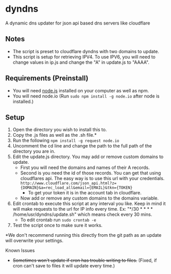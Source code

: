 dyndns
======

A dynamic dns updater for json api based dns servers like cloudflare

Notes
----
- The script is preset to cloudflare dyndns with two domains to update.
- This script is setup for retrieving IPV4. To use IPV6, you will need to
change values in ip.js and change the "A" in update.js to "AAAA".

Requirements (Preinstall)
----
* You will need [node.js](http://nodejs.org/) installed on your computer as well as npm.
* You will need node.io (Run `sudo npm install -g node.io` after node is installed.)

Setup
----
1. Open the directory you wish to install this to. 
2. Copy the .js files as well as the .sh file.*
3. Run the following `npm install -g request node.io`
4. Uncomment the cd line and change the path to the full path of the directory you are in.
5. Edit the update.js directory. You may add or remove custom domains to update.
	* First you will need the domains and names of their A records.
	* Second is you need the id of those records. You can get that using cloudflares api.
	The easy way is to use this url with your credentials. `http://www.cloudflare.com/json_api.html?z={DOMAIN}&a=rec_load_all&email={EMAIL}&tkn={TOKEN}`
		- To get your token it is in the account tab in cloudflare.
	* Now add or remove any custom domains to the domains variable.
6. Edit crontab to execute this script at any interval you like. Keep in mind it will make requests to the url for IP info every time. Ex: "*/30 * * * * /home/usr/dyndns/update.sh" which means check every 30 mins.
	* To edit crontab run `sudo crontab -e`
7. Test the script once to make sure it works.

*We don't recommend running this directly from the git path as an update will overwrite your settings.

Known Issues
* ~~Sometimes won't update if cron has trouble writing to files.~~ (Fixed, if cron can't save to files it will update every time.)
